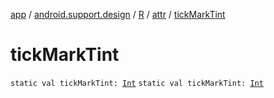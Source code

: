 [app](../../../index.md) / [android.support.design](../../index.md) / [R](../index.md) / [attr](index.md) / [tickMarkTint](./tick-mark-tint.md)

# tickMarkTint

`static val tickMarkTint: `[`Int`](https://kotlinlang.org/api/latest/jvm/stdlib/kotlin/-int/index.html)
`static val tickMarkTint: `[`Int`](https://kotlinlang.org/api/latest/jvm/stdlib/kotlin/-int/index.html)